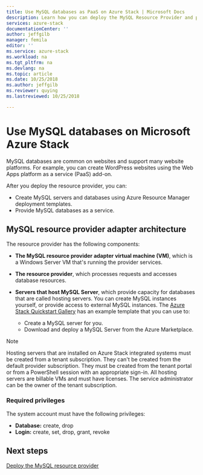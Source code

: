 ```yaml
---
title: Use MySQL databases as PaaS on Azure Stack | Microsoft Docs 
description: Learn how you can deploy the MySQL Resource Provider and provide MySQL databases as a service on Azure Stack. 
services: azure-stack
documentationCenter: ''
author: jeffgilb
manager: femila
editor: ''
ms.service: azure-stack 
ms.workload: na 
ms.tgt_pltfrm: na 
ms.devlang: na 
ms.topic: article 
ms.date: 10/25/2018 
ms.author: jeffgilb 
ms.reviewer: quying
ms.lastreviewed: 10/25/2018 

---
```


# Use MySQL databases on Microsoft Azure Stack

MySQL databases are common on websites and support many website platforms. For example, you can create WordPress websites using the Web Apps platform as a service (PaaS) add-on.

After you deploy the resource provider, you can:

* Create MySQL servers and databases using Azure Resource Manager deployment templates.
* Provide MySQL databases as a service.  

## MySQL resource provider adapter architecture

The resource provider has the following components:

* **The MySQL resource provider adapter virtual machine (VM)**, which is a Windows Server VM that's running the provider services.
* **The resource provider**, which processes requests and accesses database resources.
* **Servers that host MySQL Server**, which provide capacity for databases that are called hosting servers. You can create MySQL instances yourself, or provide access to external MySQL instances. The [Azure Stack Quickstart Gallery](https://github.com/Azure/AzureStack-QuickStart-Templates/tree/master/mysql-standalone-server-windows) has an example template that you can use to:

  * Create a MySQL server for you.
  * Download and deploy a MySQL Server from the Azure Marketplace.

> [!NOTE]
> Hosting servers that are installed on Azure Stack integrated systems must be created from a tenant subscription. They can't be created from the default provider subscription. They must be created from the tenant portal or from a PowerShell session with an appropriate sign-in. All hosting servers are billable VMs and must have licenses. The service administrator can be the owner of the tenant subscription.

### Required privileges

The system account must have the following privileges:

* **Database:** create, drop
* **Login:** create, set, drop, grant, revoke  

## Next steps

[Deploy the MySQL resource provider](azure-stack-mysql-resource-provider-deploy.md)
